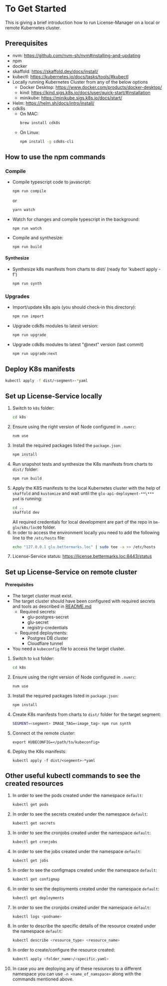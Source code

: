 # To Get Started

This is giving a brief introduction how to run License-Manager on a local or remote Kubernetes cluster.

## Prerequisites

- nvm: https://github.com/nvm-sh/nvm#installing-and-updating
- npm
- docker
- skaffold: https://skaffold.dev/docs/install/
- kubectl: https://kubernetes.io/docs/tasks/tools/#kubectl
- Locally running Kubernetes Cluster from any of the below options
  - Docker Desktop: https://www.docker.com/products/docker-desktop/
  - kind: https://kind.sigs.k8s.io/docs/user/quick-start/#installation
  - minikube: https://minikube.sigs.k8s.io/docs/start/
- Helm: https://helm.sh/docs/intro/install/
- cdk8s
  - On MAC:
    ```sh
    brew install cdk8s
    ```
  - On Linux:
    ```sh
    npm install -g cdk8s-cli
    ```

## How to use the npm commands

### Compile

- Compile typescript code to javascript:
  ```sh
  npm run compile
  ```
  or
  ```sh
  yarn watch
  ```
- Watch for changes and compile typescript in the background:
  ```
  npm run watch
  ```
- Compile and synthesize:
  ```sh
  npm run build
  ```

#### Synthesize

- Synthesize k8s manifests from charts to dist/ (ready for 'kubectl apply -f')
  ```sh
  npm run synth
  ```

### Upgrades

- Import/update k8s apis (you should check-in this directory):
  ```sh
  npm run import
  ```
- Upgrade cdk8s modules to latest version:
  ```sh
  npm run upgrade
  ```
- Upgrade cdk8s modules to latest "@next" version (last commit)
  ```sh
  npm run upgrade:next
  ```

## Deploy K8s manifests

```sh
kubectl apply -f dist/<segment>-*yaml
```

## Set up License-Service locally

1. Switch to `k8s` folder:
   ```sh
   cd k8s
   ```
2. Ensure using the right version of Node configured in `.nvmrc`:
   ```sh
   nvm use
   ```
3. Install the required packages listed the `package.json`:
   ```sh
   npm install
   ```
4. Run snapshot tests and synthesize the K8s manifests from charts to `dist/` folder:
   ```sh
   npm run build
   ```
5. Apply the K8S manifests to the local Kubernetes cluster with the help of `skaffold` and `kustomize` and wait until the `glu-api-deployment-**\*** pod` is running:
   ```sh
   cd ..
   skaffold dev
   ```
   All required credentials for local development are part of the repo in `bm-glu/k8s/loc00` folder.
6. In oder to access the environment locally you need to add the following line to the `/etc/hosts` file:
   ```sh
   echo "127.0.0.1 glu.bettermarks.loc" | sudo tee -a >> /etc/hosts
   ```
7. License-Service status:
   https://license.bettermarks.loc:8443/status

## Set up License-Service on remote cluster

#### Prerequisites

- The target cluster must exist.
- The target cluster should have been configured with required secrets and tools as described in [README.md](https://github.com/bettermarks/bm-operations/blob/master/cdk8s/README.md)
  - Required secrets:
    - glu-postgres-secret
    - glu-secret
    - registry-credentials
  - Required deployments:
    - Postgres DB cluster
    - Cloudflare tunnel
- You need a `kubeconfig` file to access the target cluster.

1. Switch to `ks8` folder:
   ```sh
   cd k8s
   ```
2. Ensure using the right version of Node configured in `.nvmrc`:
   ```sh
   nvm use
   ```
3. Install the required packages listed in `package.json`:
   ```sh
   npm install
   ```
4. Create K8s manifests from charts to `dist/` folder for the target segment:
   ```sh
   SEGMENT=<segment> IMAGE_TAG=<image_tag> npm run synth
   ```
5. Connect ot the remote cluster:
   ```
   export KUBECONFIG=</path/to/kubeconfig>
   ```
6. Deploy the K8s manifests:
   ```
   kubectl apply -f dist/<segment>-*yaml
   ```

## Other useful kubectl commands to see the created resources

1. In order to see the pods created under the namespace `default`:
   ```sh
   kubectl get pods
   ```
2. In order to see the secrets created under the namespace `default`:
   ```sh
   kubectl get secrets
   ```
3. In order to see the cronjobs created under the namespace `default`:
   ```sh
   kubectl get cronjobs
   ```
4. In order to see the jobs created under the namespace `default`:
   ```sh
   kubectl get jobs
   ```
5. In order to see the configmaps created under the namespace `default`:
   ```sh
   kubectl get configmap
   ```
6. In order to see the deployments created under the namespace `default`:
   ```sh
   kubectl get deployments
   ```
7. In order to see the cronjobs created under the namespace `default`:
   ```sh
   kubectl logs <podname>
   ```
8. In order to describe the specific details of the resource created under the namespace `default`:
   ```sh
   kubectl describe <resource_type> <resource_name>
   ```
9. In order to create/configure the resource created:
   ```sh
   kubectl apply <folder_name>/<specific.yaml>
   ```
10. In case you are deploying any of these resources to a different namespace you can use `-n <name_of_namspace>` along with the commands mentioned above.
